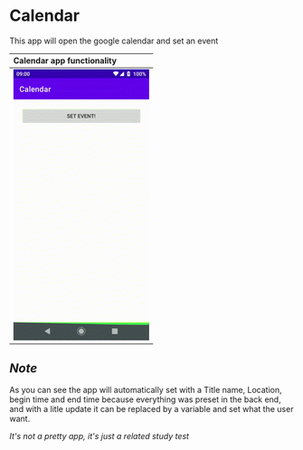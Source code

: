 # Calendar

This app will open the google calendar and set an event

Calendar app functionality                                       |
:------------------------------------------------------|
![](https://github.com/LeonardoBalestere/Kotlin./blob/main/Calendar/Calendar.gif?raw=true)  |


## *Note*
As you can see the app will automatically set with a Title name, Location, begin time and end time because everything was preset in the back end, and with a litle update it can be replaced by a variable and set what the user want.

*It's not a pretty app, it's just a related study test*
